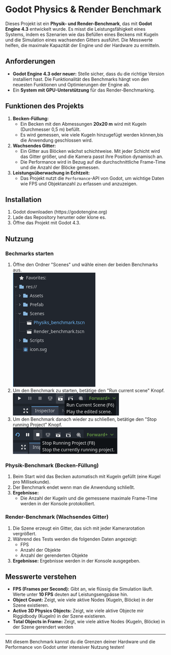 # Godot Physics & Render Benchmark

Dieses Projekt ist ein **Physik- und Render-Benchmark**, das mit **Godot Engine 4.3** entwickelt wurde. Es misst die Leistungsfähigkeit eines Systems, indem es Szenarien wie das Befüllen eines Beckens mit Kugeln und die Simulation eines wachsenden Gitters ausführt. Die Messwerte helfen, die maximale Kapazität der Engine und der Hardware zu ermitteln.

## Anforderungen

<ul>
  <li><strong>Godot Engine 4.3 oder neuer:</strong> Stelle sicher, dass du die richtige Version installiert hast. Die Funktionalität des Benchmarks hängt von den neuesten Funktionen und Optimierungen der Engine ab.</li>
  <li>Ein <strong>System mit GPU-Unterstützung</strong> für das Render-Benchmarking.</li>
</ul>

## Funktionen des Projekts

<ol>
  <li>
    <strong>Becken-Füllung:</strong>
    <ul>
      <li>Ein Becken mit den Abmessungen <strong>20x20 m</strong> wird mit Kugeln (Durchmesser 0,5 m) befüllt.</li>
      <li>Es wird gemessen, wie viele Kugeln hinzugefügt werden können,bis die Anwendung geschlossen wird.</li>
    </ul>
  </li>
  <li>
    <strong>Wachsendes Gitter:</strong>
    <ul>
      <li>Ein Gitter aus Blöcken wächst schichtweise. Mit jeder Schicht wird das Gitter größer, und die Kamera passt ihre Position dynamisch an.</li>
      <li>Die Performance wird in Bezug auf die durchschnittliche Frame-Time und die Anzahl der Blöcke gemessen.</li>
    </ul>
  </li>
  <li>
    <strong>Leistungsüberwachung in Echtzeit:</strong>
    <ul>
      <li>Das Projekt nutzt die <code>Performance</code>-API von Godot, um wichtige Daten wie FPS und Objektanzahl zu erfassen und anzuzeigen.</li>
    </ul>
  </li>
</ol>

## Installation

<ol>
  <li>Godot downloaden (https://godotengine.org)</li>
  <li>Lade das Repository herunter oder klone es.</li>
  <li>Öffne das Projekt mit Godot 4.3.</li>
</ol>

## Nutzung

### Bechmarks starten
<ol>
  <li>Öffne den Ordner "Scenes" und wähle einen der beiden Benchmarks aus.</li>
  <img src="img/Screenshot_2025-01-15_174847.png" alt="Screenshot 1">
  <li>Um den Benchmark zu starten, betätige den "Run current scene" Knopf.</li>
  <img src="img/Screenshot_2025-01-15_175046.png" alt="Screenshot 2">
  <li>Um den Benchmark danach wieder zu schließen, betätige den "Stop running Project" Knopf.</li>
  <img src="img/Screenshot_2025-01-15_175350.png" alt="Screenshot 3">
</ol>

### Physik-Benchmark (Becken-Füllung)

<ol>
  <li>Beim Start wird das Becken automatisch mit Kugeln gefüllt (eine Kugel pro Millisekunde).</li>
  <li>Der Benchmark endet wenn man die Anwendung schließt.</li>
  <li><strong>Ergebnisse:</strong>
    <ul>
      <li>Die Anzahl der Kugeln und die gemessene maximale Frame-Time werden in der Konsole protokolliert.</li>
    </ul>
  </li>
</ol>

### Render-Benchmark (Wachsendes Gitter)

<ol>
  <li>Die Szene erzeugt ein Gitter, das sich mit jeder Kamerarotation vergrößert.</li>
  <li>Während des Tests werden die folgenden Daten angezeigt:
    <ul>
      <li>FPS</li>
      <li>Anzahl der Objekte</li>
      <li>Anzahl der gerenderten Objekte</li>
    </ul>
  </li>
  <li><strong>Ergebnisse:</strong> Ergebnisse werden in der Konsole ausgegeben.</li>
</ol>

## Messwerte verstehen

<ul>
  <li><strong>FPS (Frames per Second):</strong> Gibt an, wie flüssig die Simulation läuft. Werte unter <strong>10 FPS</strong> deuten auf Leistungsengpässe hin.</li>
  <li><strong>Object Count:</strong> Zeigt, wie viele aktive Nodes (Kugeln, Blöcke) in der Szene existieren.</li>
  <li><strong>Active 3D Physics Objects:</strong> Zeigt, wie viele aktive Objecte mir Riggidbody (Kugeln) in der Szene existieren.</li>
  <li><strong>Total Objects in Frame:</strong> Zeigt, wie viele aktive Nodes (Kugeln, Blöcke) in der Szene gerendert werden</li>
</ul>

---

Mit diesem Benchmark kannst du die Grenzen deiner Hardware und die Performance von Godot unter intensiver Nutzung testen!
